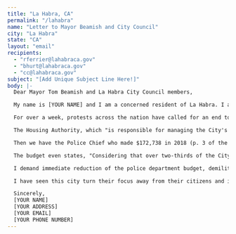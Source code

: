 ```yaml
---
title: "La Habra, CA"
permalink: "/lahabra"
name: "Letter to Mayor Beamish and City Council"
city: "La Habra"
state: "CA"
layout: "email"
recipients:
  - "rferrier@lahabraca.gov"
  - "bhurt@lahabraca.gov"
  - "cc@lahabraca.gov"
subject: "[Add Unique Subject Line Here!]"
body: |-
  Dear Mayor Tom Beamish and La Habra City Council members,

  My name is [YOUR NAME] and I am a concerned resident of La Habra. I am emailing in support of the nation wide initiative to defund all police departments across the United States and redistribute funds to community based public safety measures. These include but are not limited to: alleviating homelessness, mental health, domestic abuse, sexual assault, and affordable housing. I have seen my communities' pleas for help and change go ignored for far too long.

  For over a week, protests across the nation have called for an end to systematic racism in the criminal justice system that has stoked its fire on this country for far too long. I am writing to demand real change in the La Habra criminal justice system. The La Habra police department's total budget of $20 million makes up 45.5% of the general city budget, according to the annual budget of 2019-2020. This funding should instead go to other public services that better our community while providing basic services to every resident in La Habra and ensuring their physical and financial safety.

  The Housing Authority, which "is responsible for managing the City's two mobile home parks, the low/moderate income housing program... and other affordable and homeless housing needs" (La Habra City Budget VII), actually had a 1.2% decrease from 2018 to 2019, while the police received a 2.7% increase. So while other services are being decreased, the police continues to get an increase on their annual budget.

  Then we have the Police Chief who made $172,738 in 2018 (p. 3 of the annual salary) while a public teacher in La Habra makes an average of $64,916 their first year and barely reach $114,000 after 25 years of teaching, according to the La Habra City School District Salary website. In what world can you justify having a uniformed officer make twice as much as a public school teacher in this city, when that teacher is in charge of shaping every minor's life?

  The budget even states, "Considering that over two-thirds of the City's General Fund budget is dedicated to public safety alone the ongoing increases in public safety costs will potentially impact the City's ability to hire and maintain police officers... the City may have few choices before being forced to consider significant cuts to police, fire, and emergency response systems" (4). So I am only asking you to follow through with those statements and actually cut the funds to police and put those funds towards the benefit of the community.

  I demand immediate reduction of the police department budget, demilitarization of our forces, and the reallocation of funds from the police department to community-led health and safety strategies. Put your trust in the hands of the community. It is your duty to represent the will of the people, and I am urging you to immediately revise the La Habra operating budget to one that doesn’t put an emphasis on the police, but rather puts an emphasis on the betterment of the people.

  I have seen this city turn their focus away from their citizens and instead put their focus towards big businesses and the police department. In order to hold you accountable for the years of injustice and the mishandling of funds, we must stand together in solidarity and let La Habra know just how powerful this new young base of voters really are. My voice will be heard and the defunding of the police will happen.

  Sincerely,
  [YOUR NAME]
  [YOUR ADDRESS]
  [YOUR EMAIL]
  [YOUR PHONE NUMBER]
---
```


